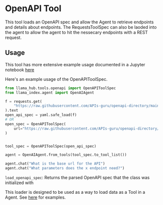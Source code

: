 # OpenAPI Tool

This tool loads an OpenAPI spec and allow the Agent to retrieve endpoints and details about endpoints. The RequestsToolSpec can also be laoded into the agent to allow the agent to hit the nessecary endpoints with a REST request.

## Usage

This tool has more extensive example usage documented in a Jupyter notebook [here](https://github.com/emptycrown/llama-hub/tree/main/llama_hub/tools/notebooks/openapi_and_requests.ipynb)

Here's an example usage of the OpenAPIToolSpec.

```python
from llama_hub.tools.openapi import OpenAPIToolSpec
from llama_index.agent import OpenAIAgent

f = requests.get(
    "https://raw.githubusercontent.com/APIs-guru/openapi-directory/main/APIs/openai.com/1.2.0/openapi.yaml"
).text
open_api_spec = yaml.safe_load(f)
# OR
open_spec = OpenAPIToolSpec(
    url="https://raw.githubusercontent.com/APIs-guru/openapi-directory/main/APIs/openai.com/1.2.0/openapi.yaml"
)


tool_spec = OpenAPIToolSpec(open_api_spec)

agent = OpenAIAgent.from_tools(tool_spec.to_tool_list())

agent.chat("What is the base url for the API")
agent.chat("What parameters does the x endpoint need?")
```

`load_openapi_spec`: Returns the parsed OpenAPI spec that the class was initialized with

This loader is designed to be used as a way to load data as a Tool in a Agent. See [here](https://github.com/emptycrown/llama-hub/tree/main) for examples.
